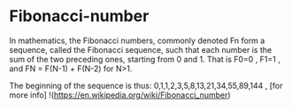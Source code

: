 # Fibonacci-number
In mathematics, the Fibonacci numbers, commonly denoted Fn form a sequence, called the Fibonacci sequence, such that each number is the sum of the two preceding ones, starting from 0 and 1. That is     F0=0 , F1=1 , and FN = F(N-1) + F(N-2)  for N>1.

The beginning of the sequence is thus: 
0,1,1,2,3,5,8,13,21,34,55,89,144 , 
[for more info] !(https://en.wikipedia.org/wiki/Fibonacci_number)

